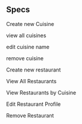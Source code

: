

## Specs

Create new Cuisine

view all cuisines

edit cuisine name

remove cuisine

Create new restaurant

View All Restaurants

View Restaurants by Cuisine

Edit Restaurant Profile

Remove Restaurant
